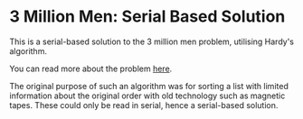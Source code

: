 # 3 Million Men: Serial Based Solution
This is a serial-based solution to the 3 million men problem, utilising Hardy's algorithm.

You can read more about the problem [here](https://www.quora.com/How-to-sort-a-million-numbers-in-log-n-time-using-Norman-Hardy-solution).

The original purpose of such an algorithm was for sorting a list with limited information about the original order with old technology such as magnetic tapes. These could only be read in serial, hence a serial-based solution.
